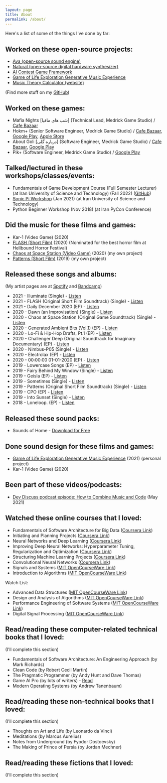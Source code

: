 ```yaml
---
layout: page
title: About
permalink: /about/
---
```


Here's a list of some of the things I've done by far:

## Worked on these open-source projects:
- [Ava (open-source sound engine)](https://github.com/amuuu/ava/)
- [Natural (open-source digital hardware synthesizer)](https://github.com/amuuu/natural-synth)
- [AI Contest Game Framework](https://github.com/Chillin-Examples/SearchAndDefuse)
- [Game of Life Exploration Generative Music Experience](https://github.com/amuuu/game-of-life-generative-music)
- [Music Theory Calculator (website)](https://amuuu.github.io/music-theory-calculator)

(Find more stuff on my [GitHub](https://github.com/amuuu))

## Worked on these games:
- Mafia Nights [شب های مافیا] (Technical Lead, Medrick Game Studio) / [Cafe Bazaar](https://cafebazaar.ir/app/com.filimo.mafia?l=en)
- Hokm+ (Senior Software Engineer, Medrick Game Studio) / [Cafe Bazaar](https://cafebazaar.ir/app/com.xalopex.hokm?l=en), [Google Play](https://play.google.com/store/apps/details?id=com.medrick.hokm), [Apple Store](https://apps.apple.com/us/app/hokm-plus-online-card-game/id1578418839)
- About Goli [درباره گلی] (Software Engineer, Medrick Game Studio) / [Cafe Bazaar](https://cafebazaar.ir/app/com.medrick.blast?l=en), [Google Play](https://play.google.com/store/apps/details?id=com.medrick.blast)
- Pik+ (Software Engineer, Medrick Game Studio) / [Google Play](https://play.google.com/store/apps/details?id=com.xalopex.spades)

## Talked/lectured in these workshops/classes/events:
- Fundamentals of Game Development Course (Full Semester Lecturer) (at Iran University of Science and Technology) (Fall 2022) ([GitHub](https://github.com/amuuu/game-course-fall-2021))
- [Sonic Pi Workshop](https://github.com/amuuu/sonic-pi-workshop-iust) (Jan 2021) (at Iran University of Science and Technology)
- Python Beginner Workshop (Nov 2018) (at Iran PyCon Conference)

## Did the music for these films and games:
- Kar-1 (Video Game) (2020)
- [FLASH (Short Film)](https://open.spotify.com/track/3pngtvPzXgUM9qpCF4fb4o?si=53a608a8d32743ce) (2020) (Nominated for the best horror film at Hellbound Horror Festival)
- [Chaos at Space Station (Video Game)](https://open.spotify.com/track/40Ae7Iz5G6OI7Sptt3rpGT?si=a9t_GrB0QOWJJZ4lLIkr2Q) (2020) (my own project)
- [Patterns (Short Film)](https://open.spotify.com/track/2unpeRtRLdgo9Guw6JfUBi?si=etzMsksASJKHa6U8RIFpMg) (2019) (my own project)

## Released these songs and albums:
(My artist pages are at [Spotify](https://spoti.fi/2kNt827) and [Bandcamp](https://amuuu.bandcamp.com))
- 2021 - Illuminate (Single) - [Listen](https://open.spotify.com/album/5zGYAPeLOzt6vSsCP1VFou)
- 2021 - FLASH (Original Short Film Soundtrack) (Single) - [Listen](https://open.spotify.com/album/3MLJ7o1SiFuWgVD42uwxiK)
- 2021 - Daily December 2020 (EP) - [Listen](https://open.spotify.com/album/3RcsRWX0ZAJpMjjREeIu8P)
- 2020 - Dawn (an Improvisation) (Single) - [Listen](https://open.spotify.com/album/08R0U83by6YLxeqGTxNhGE)
- 2020 - Chaos at Space Station (Original Game Soundtrack) (Single) - [Listen](https://open.spotify.com/album/7mIdWawLLP9SHV0LsLyFCE)
- 2020 - Generated Ambient Bits (Vol.1) (EP) - [Listen](https://open.spotify.com/album/6kIPZoGWgyb4ndgEc7EIqx)
- 2020 - Lo-Fi & Hip-Hop Drafts, Pt.1 (EP) - [Listen](https://open.spotify.com/album/0PN5MIrS2k3NrvaNIb7Yfr)
- 2020 - Challenger Deep (Original Soundtrack for Imaginary Documentary) (EP) - [Listen](https://open.spotify.com/album/0wHrJ9WcbrD44Uo1FUTs02)
- 2020 - Nimbus-P05 (Single) - [Listen](https://open.spotify.com/album/4KC5jmOSwsYmDm2OFP2gP8)
- 2020 - Electrolax (EP) - [Listen](https://open.spotify.com/album/2al3h1Z1DWtjzdYu43djTo)
- 2020 - 00:00:00 01-01-2020 (EP) - [Listen](https://open.spotify.com/album/5SbP4gOYbkzQz0LVqpCKwE)
- 2019 - Lowercase Songs (EP) - [Listen](https://open.spotify.com/album/4GS9gAeqWXfzOUHjPQDmvY)
- 2019 - Fairy Behind My Window (Single) - [Listen](https://open.spotify.com/album/0wsJmtFvrrBJ2oGiOG3iJi)
- 2019 - Geisla (EP) - [Listen](https://open.spotify.com/album/1QgxMyW6c7VnWzLCGvRUBk)
- 2019 - Sometimes (Single) - [Listen](https://open.spotify.com/album/3jjWKyFhF7Wm1m1RakcvSV)
- 2019 - Patterns (Original Short Film Soundtrack) (Single) - [Listen](https://open.spotify.com/album/4PdmELAEZt8y00YE5gcYJo)
- 2019 - CPO (EP) - [Listen](https://open.spotify.com/album/7yJiLZ1VJET5ZeoxralwKY)
- 2019 - Into Sunset (Single) - [Listen](https://open.spotify.com/album/3C6Prb4gyMEl5Qntw7s4qA)
- 2018 - Loneloop. (EP) - [Listen](https://open.spotify.com/album/2gbkP3hjBGdIUiLSrKm3LP)

## Released these sound packs:
- Sounds of Home - [Download for Free](https://amuuu.bandcamp.com/album/sounds-of-home-free-sound-pack)

## Done sound design for these films and games:
- [Game of Life Exploration Generative Music Experience](https://github.com/amuuu/game-of-life-generative-music) (2021) (personal project)
- Kar-1 (Video Game) (2020)

## Been part of these videos/podcasts:
- [Dev Discuss podcast episode: How to Combine Music and Code](https://dev.to/devdiscuss/s4-e4-how-to-combine-music-and-code) (May 2021)

## Watched these online courses that I loved:
- Fundamentals of Software Architecture for Big Data ([Coursera Link](https://www.coursera.org/learn/software-architecture-for-big-data-fundamentals))
- Initiating and Planning Projects ([Coursera Link](https://www.coursera.org/learn/project-planning/))
- Neural Networks and Deep Learning ([Coursera Link](https://www.coursera.org/learn/neural-networks-deep-learning?specialization=deep-learning))
- Improving Deep Neural Networks: Hyperparameter Tuning, Regularization and Optimization ([Coursera Link](https://www.coursera.org/learn/deep-neural-network?specialization=deep-learning))
- Structuring Machine Learning Projects ([Coursera Link](https://www.coursera.org/learn/machine-learning-projects?specialization=deep-learning))
- Convolutional Neural Networks ([Coursera Link](https://www.coursera.org/learn/convolutional-neural-networks?specialization=deep-learning))
- Signals and Systems ([MIT OpenCourseWare Link](https://ocw.mit.edu/courses/res-6-007-signals-and-systems-spring-2011/))
- Introduction to Algorithms ([MIT OpenCourseWare Link](https://ocw.mit.edu/courses/6-006-introduction-to-algorithms-spring-2020/))

Watch List:
- Advanced Data Structures ([MIT OpenCourseWare Link](https://ocw.mit.edu/courses/6-851-advanced-data-structures-spring-2012/))
- Design and Analysis of Algorithms ([MIT OpenCourseWare Link](https://ocw.mit.edu/courses/6-046j-design-and-analysis-of-algorithms-spring-2015/))
- Performance Engineering of Software Systems ([MIT OpenCourseWare Link](https://ocw.mit.edu/courses/6-172-performance-engineering-of-software-systems-fall-2018/))
- Digital Signal Processing ([MIT OpenCourseWare Link](https://ocw.mit.edu/courses/res-6-008-digital-signal-processing-spring-2011/))

## Read/reading these computer-related technical books that I loved:
(I'll complete this section)
- Fundamentals of Software Architecture: An Engineering Approach (by Mark Richards)
- Clean Code (by Robert Cecil Martin)
- The Pragmatic Programmer (by Andy Hunt and Dave Thomas)
- Game AI Pro (by lots of writers) - [Read](http://www.gameaipro.com/)
- Modern Operating Systems (by Andrew Tanenbaum)

## Read/reading these non-technical books that I loved:
(I'll complete this section)
- Thoughts on Art and Life (by Leonardo da Vinci)
- Meditations (by Marcus Aurelius)
- Notes from Underground (by Fyodor Dostoevsky)
- The Making of Prince of Persia (by Jordan Mechner)

## Read/reading these fictions that I loved:
(I'll complete this section)
